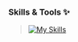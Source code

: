 ### Skills & Tools ✨
> [![My Skills](https://skillicons.dev/icons?i=html,css,js,cs,dotnet,mysql,postgres,mongodb,git,azure,docker,visualstudio&theme=dark)](https://dotnet.microsoft.com/en-us/learn/dotnet/what-is-dotnet-framework)

<!--
**marbs534/marbs534** is a ✨ _special_ ✨ repository because its `README.md` (this file) appears on your GitHub profile.

Here are some ideas to get you started:

- 🔭 I’m currently working on ...
- 🌱 I’m currently learning ...
- 👯 I’m looking to collaborate on ...
- 🤔 I’m looking for help with ...
- 💬 Ask me about ...
- 📫 How to reach me: ...
- 😄 Pronouns: ...
- ⚡ Fun fact: ...
-->
